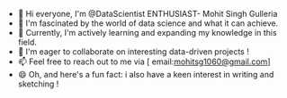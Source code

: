 - 👋 Hi everyone, I'm @DataScientist ENTHUSIAST- Mohit Singh Gulleria  
- 👀 I'm fascinated by the world of data science and what it can achieve.
- 🌱 Currently, I'm actively learning and expanding my knowledge in this field.
- 💞️ I'm eager to collaborate on interesting data-driven projects ! ️
- 📫 Feel free to reach out to me via [ email:mohitsg1060@gmail.com]
- 😄 Oh, and here's a fun fact: i also have a keen interest in writing and sketching !


<!---
DataScientist-Mohit/DataScientist-Mohit is a ✨ special ✨ repository because its `README.md` (this file) appears on your GitHub profile.
You can click the Preview link to take a look at your changes.
--->
 
   
   
 
   
